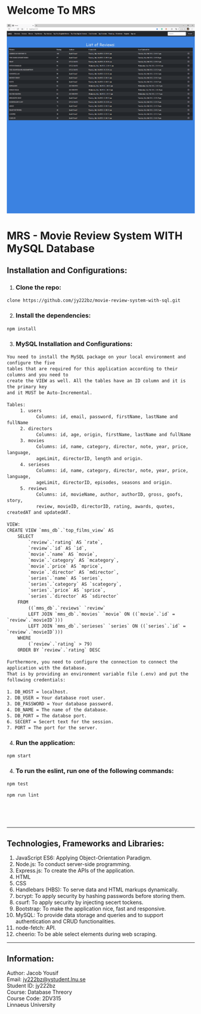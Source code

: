 # Welcome To MRS

![image info](materials\ui\ui2.png)

# MRS - Movie Review System WITH MySQL Database
## Installation and Configurations:
1. ### Clone the repo:

~~~
clone https://github.com/jy222bz/movie-review-system-with-sql.git
~~~

2. ### Install the dependencies:
~~~
npm install
~~~

3. ### MySQL Installation and Configurations:
~~~
You need to install the MySQL package on your local environment and configure the five 
tables that are required for this application according to their columns and you need to
create the VIEW as well. All the tables have an ID column and it is the primary key
and it MUST be Auto-Incremental.

Tables:
     1. users 
           Columns: id, email, password, firstName, lastName and fullName
     2. directors
           Columns: id, age, origin, firstName, lastName and fullName 
     3. movies
           Columns: id, name, category, director, note, year, price, language, 
           ageLimit, directorID, length and origin.
     4. serieses
           Columns: id, name, category, director, note, year, price, language, 
           ageLimit, directorID, episodes, seasons and origin. 
     5. reviews
           Columns: id, movieName, author, authorID, gross, goofs, story, 
           review, movieID, directorID, rating, awards, quotes, createdAT and updatedAT.

VIEW:
CREATE VIEW `mms_db`.`top_films_view` AS
    SELECT 
        `review`.`rating` AS `rate`,
        `review`.`id` AS `id`,
        `movie`.`name` AS `movie`,
        `movie`.`category` AS `mcategory`,
        `movie`.`price` AS `mprice`,
        `movie`.`director` AS `mdirector`,
        `series`.`name` AS `series`,
        `series`.`category` AS `scategory`,
        `series`.`price` AS `sprice`,
        `series`.`director` AS `sdirector`
    FROM
        ((`mms_db`.`reviews` `review`
        LEFT JOIN `mms_db`.`movies` `movie` ON ((`movie`.`id` = `review`.`movieID`)))
        LEFT JOIN `mms_db`.`serieses` `series` ON ((`series`.`id` = `review`.`movieID`)))
    WHERE
        (`review`.`rating` > 79)
    ORDER BY `review`.`rating` DESC

Furthermore, you need to configure the connection to connect the application with the database. 
That is by providing an environment variable file (.env) and put the following credentials: 

1. DB_HOST = localhost.
2. DB_USER = Your database root user.
3. DB_PASSWORD = Your database password.
4. DB_NAME = The name of the database.
5. DB_PORT = The databse port.
6. SECERT = Secert text for the session.
7. PORT = The port for the server.
~~~

4. ### Run the application:
~~~
npm start
~~~
4. ### To run the eslint, run one of the following commands:
~~~
npm test
~~~
~~~
npm run lint
~~~
<br><br><br>
_____

## Technologies, Frameworks and Libraries:
1. JavaScript ES6: Applying Object-Orientation Paradigm.
2. Node.js: To conduct server-side programming.
3. Express.js: To create the APIs of the application.
4. HTML
5. CSS
6. Handlebars (HBS): To serve data and HTML markups dynamically.
7. bcrypt: To apply security by hashing passwords before storing them.
8. csurf: To apply security by injecting secert tockens.
9. Bootstrap: To make the application nice, fast and responsive.
10. MySQL: To provide data storage and queries and to support authentication and CRUD functionalities.
10. node-fetch:  API.
10. cheerio: To be able select elements during web scraping.

___

## Information:
Author: Jacob Yousif <br>
Email: jy222bz@ystudent.lnu.se <br>
Student ID: jy222bz <br>
Course: Database Threory <br>
Course Code: 2DV315 <br>
Linnaeus University <br>



